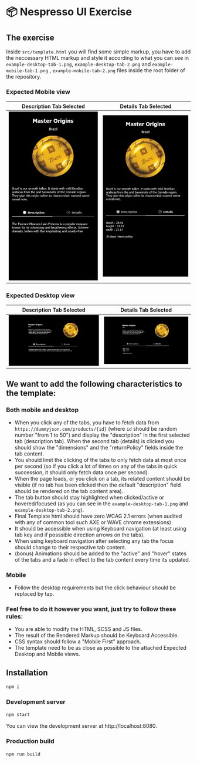 # 📦 Nespresso UI Exercise

## The exercise

Inside `src/template.html` you will find some simple markup, you have to add the neccessary HTML markup and style it according to what you can see in `example-desktop-tab-1.png`, `example-desktop-tab-2.png` and `example-mobile-tab-1.png` , `example-mobile-tab-2.png` files inside the root folder of the repository.

### Expected Mobile view
Description Tab Selected | Details Tab Selected  
:-------------------------:|:-------------------------:
![](example-mobile-tab-1.png)  |  ![](example-mobile-tab-2.png)

### Expected Desktop view
Description Tab Selected | Details Tab Selected  
:-------------------------:|:-------------------------:
![](example-desktop-tab-1.png)  |  ![](example-desktop-tab-2.png)

## We want to add the following characteristics to the template:

### Both mobile and desktop
- When you click any of the tabs, you have to fetch data from `https://dummyjson.com/products/{id}` (where `id` should be random number "from 1 to 50") and display the "description" in the first selected tab (description tab). When the second tab (details) is clicked you should show the "dimensions" and the "returnPolicy" fields inside the tab content.
- You should limit the clicking of the tabs to only fetch data at most once per second (so if you click a lot of times on any of the tabs in quick succession, it should only fetch data once per second).
- When the page loads, or you click on a tab, its related content should be visible (if no tab has been clicked then the default "description" field should be rendered on the tab content area).
- The tab button should stay highlighted when clicked/active or hovered/focused (as you can see in the `example-desktop-tab-1.png` and `example-desktop-tab-2.png`).
- Final Template html should have zero WCAG 2.1 errors (when audited with any of common tool such AXE or WAVE chrome extensions)
- It should be accessible when using Keyboard navigation (at least using tab key and if posssible direction arrows on the tabs).
- When using keyboard navigation after selecting any tab the focus should change to their respective tab content.
- (bonus) Animations should be added to the "active" and "hover" states of the tabs and a fade in effect to the tab content every time its updated.

### Mobile
- Follow the desktop requirements but the click behaviour should be replaced by tap.

### Feel free to do it however you want, just try to follow these rules:

- You are able to modify the HTML, SCSS and JS files.
- The result of the Rendered Markup should be Keyboard Accessible.
- CSS syntax should follow a "Mobile First" approach.
- The template need to be as close as possible to the attached Expected Desktop and Mobile views.

## Installation

```bash
npm i
```

### Development server

```bash
npm start
```

You can view the development server at http://localhost:8080.

### Production build

```bash
npm run build
```
